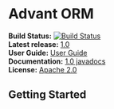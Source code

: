 # Advant ORM

**Build Status:** [![Build Status](https://travis-ci.org/advantio/advant-orm.svg?branch=sequence-generator)](https://travis-ci.org/advantio/advant-orm)  
**Latest release:** [1.0](https://github.com/advantio/advant-orm/wiki/AdvantORM10)  
**User Guide:** [User Guide](https://github.com/advant-orm/wiki/UserGuide)  
**Documentation:** [1.0 javadocs](http://advantio.github.io/advant-orm/api-docs/1.0/javadoc/index.html)  
**License:** [Apache 2.0](http://www.apache.org/licenses/LICENSE-2.0)  

## Getting Started
